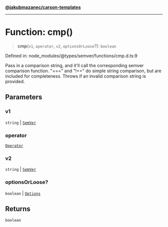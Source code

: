 [**@jakubmazanec/carson-templates**](../../../README.md)

---

# Function: cmp()

> **cmp**(`v1`, `operator`, `v2`, `optionsOrLoose`?): `boolean`

Defined in: node_modules/@types/semver/functions/cmp.d.ts:9

Pass in a comparison string, and it'll call the corresponding semver comparison function. "===" and
"!==" do simple string comparison, but are included for completeness. Throws if an invalid
comparison string is provided.

## Parameters

### v1

`string` | [`SemVer`](../classes/SemVer.md)

### operator

[`Operator`](../type-aliases/Operator.md)

### v2

`string` | [`SemVer`](../classes/SemVer.md)

### optionsOrLoose?

`boolean` | [`Options`](../interfaces/Options.md)

## Returns

`boolean`
